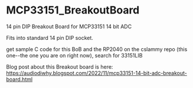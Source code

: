# MCP33151_BreakoutBoard
14 pin DIP Breakout Board for MCP33151 14 bit ADC

Fits into standard 14 pin DIP socket.

get sample C code for this BoB and the RP2040 on the cslammy repo (this one--the one you are on right now), search for 33151LIB

Blog post about this Breakout board is here:
https://audiodiwhy.blogspot.com/2022/11/mcp33151-14-bit-adc-breakout-board.html
